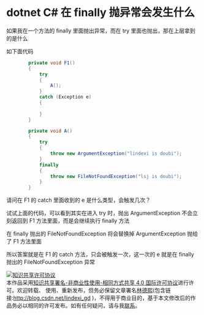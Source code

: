 # dotnet C# 在 finally 抛异常会发生什么

如果我在一个方法的 finally 里面抛出异常，而在 try 里面也抛出，那在上层拿到的是什么

<!--more-->

<!-- 发布 -->

如下面代码

```csharp
        private void F1()
        {
            try
            {
                A();
            }
            catch (Exception e)
            {
                
            }
        }

        private void A()
        {
            try
            {
                throw new ArgumentException("lindexi is doubi");
            }
            finally
            {
                throw new FileNotFoundException("lsj is doubi");
            }
        }
```

请问在 F1 的 catch 里面收到的 e 是什么类型，会触发几次？

试试上面的代码，可以看到其实在进入 try 时，抛出 ArgumentException 不会立刻返回到 F1 方法里面，而是会继续执行 finally 方法

在 finally 抛出的 FileNotFoundException 将会替换掉 ArgumentException 抛给了 F1 方法里面

所以答案就是在 F1 的 catch 方法，只会被触发一次，这一次的 e 就是在 finally 抛出的 FileNotFoundException 异常

<a rel="license" href="http://creativecommons.org/licenses/by-nc-sa/4.0/"><img alt="知识共享许可协议" style="border-width:0" src="https://licensebuttons.net/l/by-nc-sa/4.0/88x31.png" /></a><br />本作品采用<a rel="license" href="http://creativecommons.org/licenses/by-nc-sa/4.0/">知识共享署名-非商业性使用-相同方式共享 4.0 国际许可协议</a>进行许可。欢迎转载、 使用、重新发布，但务必保留文章署名[林德熙](http://blog.csdn.net/lindexi_gd)(包含链接:http://blog.csdn.net/lindexi_gd )，不得用于商业目的，基于本文修改后的作品务必以相同的许可发布。如有任何疑问，请与我[联系](mailto:lindexi_gd@163.com)。  
